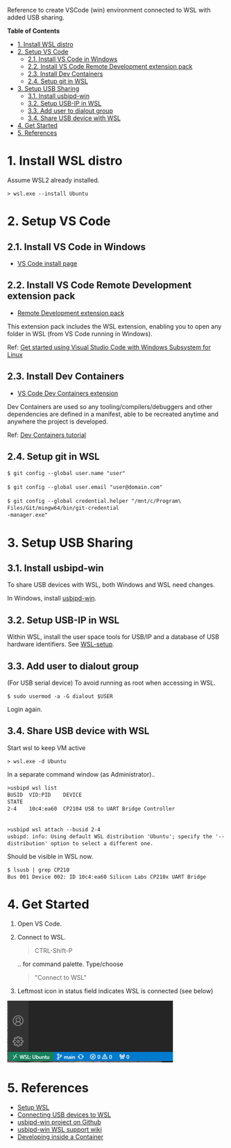 Reference to create VSCode (win) environment connected to WSL with added USB sharing.

**Table of Contents**

- [1. Install WSL distro](#1-install-wsl-distro)
- [2. Setup VS Code](#2-setup-vs-code)
  - [2.1. Install VS Code in Windows](#21-install-vs-code-in-windows)
  - [2.2. Install VS Code Remote Development extension pack](#22-install-vs-code-remote-development-extension-pack)
  - [2.3. Install Dev Containers](#23-install-dev-containers)
  - [2.4. Setup git in WSL](#24-setup-git-in-wsl)
- [3. Setup USB Sharing](#3-setup-usb-sharing)
  - [3.1. Install usbipd-win](#31-install-usbipd-win)
  - [3.2. Setup USB-IP in WSL](#32-setup-usb-ip-in-wsl)
  - [3.3. Add user to dialout group](#33-add-user-to-dialout-group)
  - [3.4. Share USB device with WSL](#34-share-usb-device-with-wsl)
- [4. Get Started](#4-get-started)
- [5. References](#5-references)


# 1. Install WSL distro
Assume WSL2 already installed.
```
> wsl.exe --install Ubuntu
```

# 2. Setup VS Code
## 2.1. Install VS Code in Windows

- [VS Code install page](https://code.visualstudio.com/download)

## 2.2. Install VS Code Remote Development extension pack

- [Remote Development extension pack](https://marketplace.visualstudio.com/items?itemName=ms-vscode-remote.vscode-remote-extensionpack)
  
This extension pack includes the WSL extension, enabling you to open any folder in WSL (from VS Code running in Windows).

Ref: [Get started using Visual Studio Code with Windows Subsystem for Linux](https://learn.microsoft.com/en-us/windows/wsl/tutorials/wsl-vscode)

## 2.3. Install Dev Containers

- [VS Code Dev Containers extension](https://marketplace.visualstudio.com/items?itemName=ms-vscode-remote.remote-containers)

Dev Containers are used so any tooling/compilers/debuggers and other dependencies are defined in a manifest, able to be recreated anytime and anywhere the project is developed.

Ref: [Dev Containers tutorial](https://code.visualstudio.com/docs/devcontainers/tutorial)

## 2.4. Setup git in WSL

```
$ git config --global user.name "user"

$ git config --global user.email "user@domain.com"

$ git config --global credential.helper "/mnt/c/Program\ Files/Git/mingw64/bin/git-credential
-manager.exe"

```

# 3. Setup USB Sharing
## 3.1. Install usbipd-win
To share USB devices with WSL, both Windows and WSL need changes.

In Windows, install [usbipd-win](https://github.com/dorssel/usbipd-win/releases).

## 3.2. Setup USB-IP in WSL

Within WSL, install the user space tools for USB/IP and a database of USB hardware identifiers. See [WSL-setup](https://github.com/dorssel/usbipd-win/wiki/WSL-support#wsl-setup).


## 3.3. Add user to dialout group

(For USB serial device) To avoid running as root when accessing in WSL.

```
$ sudo usermod -a -G dialout $USER
```
Login again.

## 3.4. Share USB device with WSL
Start wsl to keep VM active
```
> wsl.exe -d Ubuntu
```

In a separate command window (as Administrator)..

```
>usbipd wsl list
BUSID  VID:PID    DEVICE                                                        STATE
2-4    10c4:ea60  CP2104 USB to UART Bridge Controller


>usbipd wsl attach --busid 2-4
usbipd: info: Using default WSL distribution 'Ubuntu'; specify the '--distribution' option to select a different one.
```

Should be visible in WSL now.

```
$ lsusb | grep CP210
Bus 001 Device 002: ID 10c4:ea60 Silicon Labs CP210x UART Bridge
```

# 4. Get Started

1. Open VS Code.
2. Connect to WSL.
   > CTRL-Shift-P 
   
   .. for command palette. Type/choose 
   > "Connect to WSL"
3. Leftmost icon in status field indicates WSL is connected (see below)

![Screenshot of VS Code showing WSL is connected](screenshot-vscode-WSL-connected.png)


# 5. References

- [Setup WSL](https://learn.microsoft.com/en-us/windows/wsl/setup/environment)
- [Connecting USB devices to WSL](https://devblogs.microsoft.com/commandline/connecting-usb-devices-to-wsl/)
- [usbipd-win project on Github](https://github.com/dorssel/usbipd-win)
- [usbipd-win WSL support wiki](https://github.com/dorssel/usbipd-win/wiki/WSL-support)
- [Developing inside a Container](https://code.visualstudio.com/docs/devcontainers/containers)

